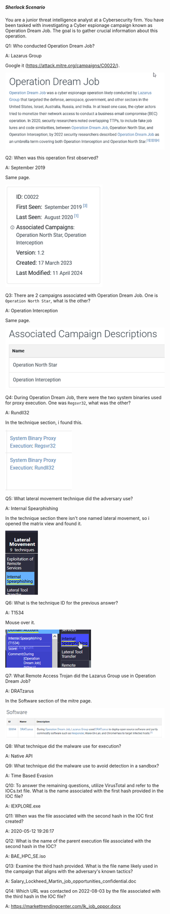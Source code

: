 
##### Sherlock Scenario

You are a junior threat intelligence analyst at a Cybersecurity firm. You have been tasked with investigating a Cyber espionage campaign known as Operation Dream Job. The goal is to gather crucial information about this operation.


Q1: Who conducted Operation Dream Job?

A: Lazarus Group

Google it (https://attack.mitre.org/campaigns/C0022/).

![](../../Img/Pasted%20image%2020250426133453.png)

Q2: When was this operation first observed?

A: September 2019

Same page.

![](../../Img/Pasted%20image%2020250426133533.png)

Q3: There are 2 campaigns associated with Operation Dream Job. One is `Operation North Star`, what is the other?

A: Operation Interception

Same page.

![](../../Img/Pasted%20image%2020250426133554.png)

Q4: During Operation Dream Job, there were the two system binaries used for proxy execution. One was `Regsvr32`, what was the other?

A: Rundll32

In the technique section, i found this.

![](../../Img/Pasted%20image%2020250426133734.png)

Q5: What lateral movement technique did the adversary use?

A: Internal Spearphishing

In the technique section there isn't one named lateral movement, so i opened the matrix view and found it.

![](../../Img/Pasted%20image%2020250426133955.png)

Q6: What is the technique ID for the previous answer?

A: T1534

Mouse over it.

![](../../Img/Pasted%20image%2020250426134017.png)

Q7: What Remote Access Trojan did the Lazarus Group use in Operation Dream Job?

A: DRATzarus

In the Software section of the mitre page.

![](../../Img/Pasted%20image%2020250426134130.png)

Q8: What technique did the malware use for execution?

A: Native API



Q9: What technique did the malware use to avoid detection in a sandbox?

A: Time Based Evasion

Q10: To answer the remaining questions, utilize VirusTotal and refer to the IOCs.txt file. What is the name associated with the first hash provided in the IOC file?

A: IEXPLORE.exe

Q11: When was the file associated with the second hash in the IOC first created?

A: 2020-05-12 19:26:17

Q12: What is the name of the parent execution file associated with the second hash in the IOC?

A: BAE_HPC_SE.iso

Q13: Examine the third hash provided. What is the file name likely used in the campaign that aligns with the adversary's known tactics?

A: Salary_Lockheed_Martin_job_opportunities_confidential.doc

Q14: Which URL was contacted on 2022-08-03 by the file associated with the third hash in the IOC file?

A: https://markettrendingcenter.com/lk_job_oppor.docx

